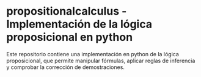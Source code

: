 # propositionalcalculus - Implementación de la lógica proposicional en python

Este repositorio contiene una implementación en python de la lógica
proposicional, que permite manipular fórmulas, aplicar reglas de inferencia y
comprobar la corrección de demostraciones.
